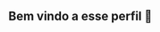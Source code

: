 ## Bem vindo a esse perfil 🤔
<!--
**HenriqueVCN/HenriqueVCN** is a ✨ _special_ ✨ repository because its `README.md` (this file) appears on your GitHub profile.

Here are some ideas to get you started:

- 🔭 I’m currently working on ...
- 🌱 I’m currently learning ...
- 👯 I’m looking to collaborate on ...
- 🤔 I’m looking for help with ...
- 💬 Ask me about ...
- 📫 How to reach me: ...
- 😄 Pronouns: 
user-attachments/assets/d6dc01f4-1e4a-4541-897b-d9c7313bb672)
